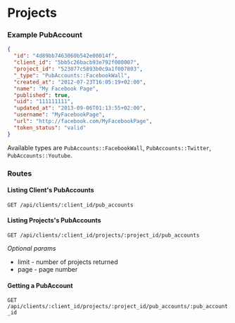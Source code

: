 # Projects

### Example PubAccount

```json
{
  "id": "4d89bb7463060b542e00014f",
  "client_id": "5bb5c26bacb93e792f000007",
  "project_id": "523077c5893b0c9a1f007803",
  "_type": "PubAccounts::FacebookWall",
  "created_at": "2012-07-23T16:05:19+02:00",
  "name": "My Facebook Page",
  "published": true,
  "uid": "111111111",
  "updated_at": "2013-09-06T01:13:55+02:00",
  "username": "MyFacebookPage",
  "url": "http://facebook.com/MyFacebookPage",
  "token_status": "valid"
}
```

Available types are `PubAccounts::FacebookWall`, `PubAccounts::Twitter`, `PubAccounts::Youtube`.

### Routes 

#### Listing Client's PubAccounts

`GET /api/clients/:client_id/pub_accounts`

#### Listing Projects's PubAccounts

`GET /api/clients/:client_id/projects/:project_id/pub_accounts`


*Optional params*
* limit - number of projects returned
* page  - page number


#### Getting a PubAccount

`GET /api/clients/:client_id/projects/:project_id/pub_accounts/:pub_account_id`

